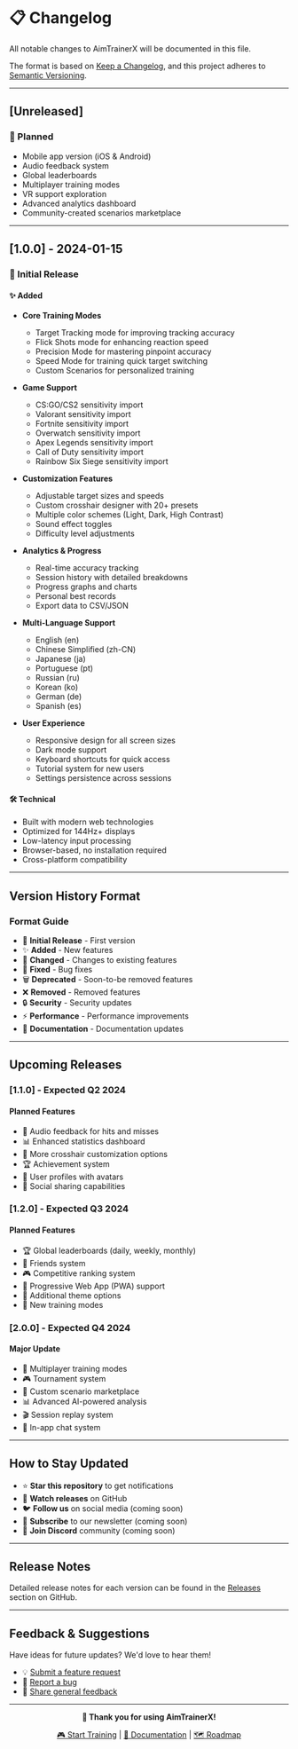 # 📋 Changelog

All notable changes to AimTrainerX will be documented in this file.

The format is based on [Keep a Changelog](https://keepachangelog.com/en/1.0.0/),
and this project adheres to [Semantic Versioning](https://semver.org/spec/v2.0.0.html).

---

## [Unreleased]

### 🎯 Planned
- Mobile app version (iOS & Android)
- Audio feedback system
- Global leaderboards
- Multiplayer training modes
- VR support exploration
- Advanced analytics dashboard
- Community-created scenarios marketplace

---

## [1.0.0] - 2024-01-15

### 🎉 Initial Release

#### ✨ Added
- **Core Training Modes**
  - Target Tracking mode for improving tracking accuracy
  - Flick Shots mode for enhancing reaction speed
  - Precision Mode for mastering pinpoint accuracy
  - Speed Mode for training quick target switching
  - Custom Scenarios for personalized training
  
- **Game Support**
  - CS:GO/CS2 sensitivity import
  - Valorant sensitivity import
  - Fortnite sensitivity import
  - Overwatch sensitivity import
  - Apex Legends sensitivity import
  - Call of Duty sensitivity import
  - Rainbow Six Siege sensitivity import

- **Customization Features**
  - Adjustable target sizes and speeds
  - Custom crosshair designer with 20+ presets
  - Multiple color schemes (Light, Dark, High Contrast)
  - Sound effect toggles
  - Difficulty level adjustments

- **Analytics & Progress**
  - Real-time accuracy tracking
  - Session history with detailed breakdowns
  - Progress graphs and charts
  - Personal best records
  - Export data to CSV/JSON

- **Multi-Language Support**
  - English (en)
  - Chinese Simplified (zh-CN)
  - Japanese (ja)
  - Portuguese (pt)
  - Russian (ru)
  - Korean (ko)
  - German (de)
  - Spanish (es)

- **User Experience**
  - Responsive design for all screen sizes
  - Dark mode support
  - Keyboard shortcuts for quick access
  - Tutorial system for new users
  - Settings persistence across sessions

#### 🛠️ Technical
- Built with modern web technologies
- Optimized for 144Hz+ displays
- Low-latency input processing
- Browser-based, no installation required
- Cross-platform compatibility

---

## Version History Format

### Format Guide
- 🎉 **Initial Release** - First version
- ✨ **Added** - New features
- 🔄 **Changed** - Changes to existing features
- 🐛 **Fixed** - Bug fixes
- 🗑️ **Deprecated** - Soon-to-be removed features
- ❌ **Removed** - Removed features
- 🔒 **Security** - Security updates
- ⚡ **Performance** - Performance improvements
- 📝 **Documentation** - Documentation updates

---

## Upcoming Releases

### [1.1.0] - Expected Q2 2024

#### Planned Features
- 🎵 Audio feedback for hits and misses
- 📊 Enhanced statistics dashboard
- 🎨 More crosshair customization options
- 🏆 Achievement system
- 👥 User profiles with avatars
- 🔗 Social sharing capabilities

### [1.2.0] - Expected Q3 2024

#### Planned Features
- 🏆 Global leaderboards (daily, weekly, monthly)
- 👥 Friends system
- 🎮 Competitive ranking system
- 📱 Progressive Web App (PWA) support
- 🌙 Additional theme options
- 🎯 New training modes

### [2.0.0] - Expected Q4 2024

#### Major Update
- 👥 Multiplayer training modes
- 🎮 Tournament system
- 🎪 Custom scenario marketplace
- 📊 Advanced AI-powered analysis
- 🎬 Session replay system
- 💬 In-app chat system

---

## How to Stay Updated

- ⭐ **Star this repository** to get notifications
- 🔔 **Watch releases** on GitHub
- 🐦 **Follow us** on social media (coming soon)
- 📧 **Subscribe** to our newsletter (coming soon)
- 💬 **Join Discord** community (coming soon)

---

## Release Notes

Detailed release notes for each version can be found in the [Releases](https://github.com/LinightKira/aimtrainerx/releases) section on GitHub.

---

## Feedback & Suggestions

Have ideas for future updates? We'd love to hear them!
- 💡 [Submit a feature request](https://github.com/LinightKira/aimtrainerx/issues/new?template=feature_request.md)
- 🐛 [Report a bug](https://github.com/LinightKira/aimtrainerx/issues/new?template=bug_report.md)
- 💬 [Share general feedback](https://github.com/LinightKira/aimtrainerx/issues/new?template=feedback.md)

---

<div align="center">

**🎯 Thank you for using AimTrainerX!**

[🎮 Start Training](https://aimtrainerx.com) | [📖 Documentation](docs/) | [🗺️ Roadmap](ROADMAP.md)

</div>
